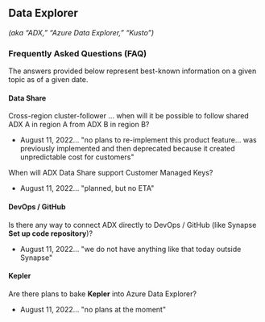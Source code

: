 ## Data Explorer
_(aka “ADX,” “Azure Data Explorer,” “Kusto”)_

### Frequently Asked Questions (FAQ)
The answers provided below represent best-known information on a given topic as of a given date.

#### Data Share
Cross-region cluster-follower … when will it be possible to follow shared ADX A in region A from ADX B in region B?
* August 11, 2022... "no plans to re-implement this product feature... was previously implemented and then deprecated because it created unpredictable cost for customers"

When will ADX Data Share support Customer Managed Keys?
* August 11, 2022... "planned, but no ETA"

#### DevOps / GitHub
Is there any way to connect ADX directly to DevOps / GitHub (like Synapse **Set up code repository**)?
* August 11, 2022... "we do not have anything like that today outside Synapse"

#### Kepler
Are there plans to bake **Kepler** into Azure Data Explorer?
* August 11, 2022... "no plans at the moment"
